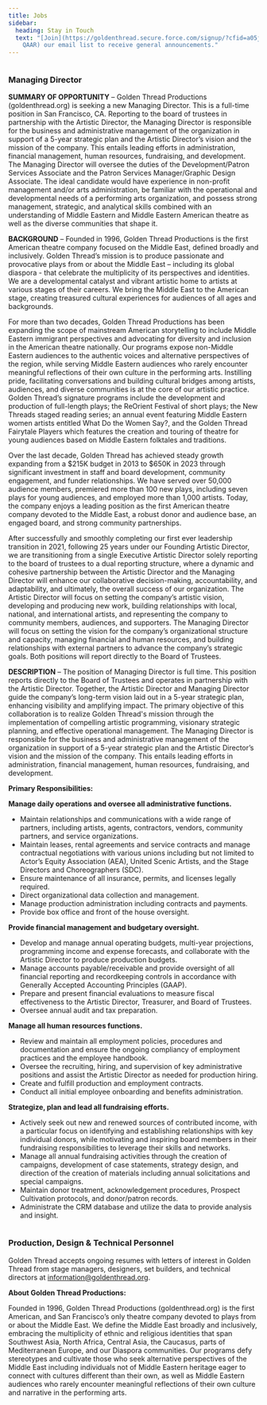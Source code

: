 ```yaml
---
title: Jobs
sidebar:
  heading: Stay in Touch
  text: "[Join](https://goldenthread.secure.force.com/signup/?cfid=a05j000000Lsdh\
    QAAR) our email list to receive general announcements."
---
```

![]()

### Managing Director

**SUMMARY OF OPPORTUNITY** – Golden Thread Productions (goldenthread.org) is seeking a new Managing Director. This is a full-time position in San Francisco, CA. Reporting to the board of trustees in partnership with the Artistic Director, the Managing Director is responsible for the business and administrative management of the organization in support of a 5-year strategic plan and the Artistic Director’s vision and the mission of the company. This entails leading efforts in administration, financial management, human resources, fundraising, and development. The Managing Director will oversee the duties of the Development/Patron Services Associate and the Patron Services Manager/Graphic Design Associate. The ideal candidate would have experience in non-profit management and/or arts administration, be familiar with the operational and developmental needs of a performing arts organization, and possess strong management, strategic, and analytical skills combined with an understanding of Middle Eastern and Middle Eastern American theatre as well as the diverse communities that shape it.

**BACKGROUND** – Founded in 1996, Golden Thread Productions is the first American theatre company focused on the Middle East, defined broadly and inclusively. Golden Thread’s mission is to produce passionate and provocative plays from or about the Middle East – including its global diaspora - that celebrate the multiplicity of its perspectives and identities. We are a developmental catalyst and vibrant artistic home to artists at various stages of their careers. We bring the Middle East to the American stage, creating treasured cultural experiences for audiences of all ages and backgrounds.

For more than two decades, Golden Thread Productions has been expanding the scope of mainstream American storytelling to include Middle Eastern immigrant perspectives and advocating for diversity and inclusion in the American theatre nationally. Our programs expose non-Middle Eastern audiences to the authentic voices and alternative perspectives of the region, while serving Middle Eastern audiences who rarely encounter meaningful reflections of their own culture in the performing arts. Instilling pride, facilitating conversations and building cultural bridges among artists, audiences, and diverse communities is at the core of our artistic practice.
Golden Thread’s signature programs include the development and production of full-length plays; the ReOrient Festival of short plays; the New Threads staged reading series; an annual event featuring Middle Eastern women artists entitled What Do the Women Say?, and the Golden Thread Fairytale Players which features the creation and touring of theatre for young audiences based on Middle Eastern folktales and traditions.

Over the last decade, Golden Thread has achieved steady growth expanding from a $215K budget in 2013 to $650K in 2023 through significant investment in staff and board development, community engagement, and funder relationships. We have served over 50,000 audience members, premiered more than 100 new plays, including seven plays for young audiences, and employed more than 1,000 artists. Today, the company enjoys a leading position as the first American theatre company devoted to the Middle East, a robust donor and audience base, an engaged board, and strong community partnerships.

After successfully and smoothly completing our first ever leadership transition in 2021, following 25 years under our Founding Artistic Director, we are transitioning from a single Executive Artistic Director solely reporting to the board of trustees to a dual reporting structure, where a dynamic and cohesive partnership between the Artistic Director and the Managing Director will enhance our collaborative decision-making, accountability, and adaptability, and ultimately, the overall success of our organization. The Artistic Director will focus on setting the company’s artistic vision, developing and producing new work, building relationships with local, national, and international artists, and representing the company to community members, audiences, and supporters. The Managing Director will focus on setting the vision for the company’s organizational structure and capacity, managing financial and human resources, and building relationships with external partners to advance the company’s strategic goals. Both positions will report directly to the Board of Trustees.

**DESCRIPTION** – The position of Managing Director is full time. This position reports directly to the Board of Trustees and operates in partnership with the Artistic Director. Together, the Artistic Director and Managing Director guide the company’s long-term vision laid out in a 5-year strategic plan, enhancing visibility and amplifying impact. The primary objective of this collaboration is to realize Golden Thread's mission through the implementation of compelling artistic programming, visionary strategic planning, and effective operational management. The Managing Director is responsible for the business and administrative management of the organization in support of a 5-year strategic plan and the Artistic Director’s vision and the mission of the company. This entails leading efforts in administration, financial management, human resources, fundraising, and development.

**Primary Responsibilities:**

**Manage daily operations and oversee all administrative functions.**

* Maintain relationships and communications with a wide range of partners, including artists, agents, contractors, vendors, community partners, and service organizations.
* Maintain leases, rental agreements and service contracts and manage contractual negotiations with various unions including but not limited to Actor’s Equity Association (AEA), United Scenic Artists, and the Stage Directors and Choreographers (SDC).
* Ensure maintenance of all insurance, permits, and licenses legally required.
* Direct organizational data collection and management.
* Manage production administration including contracts and payments.
* Provide box office and front of the house oversight.

**Provide financial management and budgetary oversight.**

* Develop and manage annual operating budgets, multi-year projections, programming income and expense forecasts, and collaborate with the Artistic Director to produce production budgets.
* Manage accounts payable/receivable and provide oversight of all financial reporting and recordkeeping controls in accordance with Generally Accepted Accounting Principles (GAAP).
* Prepare and present financial evaluations to measure fiscal effectiveness to the Artistic Director, Treasurer, and Board of Trustees.
* Oversee annual audit and tax preparation.

**Manage all human resources functions.**

* Review and maintain all employment policies, procedures and documentation and ensure the ongoing compliancy of employment practices and the employee handbook.
* Oversee the recruiting, hiring, and supervision of key administrative positions and assist the Artistic Director as needed for production hiring.
* Create and fulfill production and employment contracts.
* Conduct all initial employee onboarding and benefits administration.

**Strategize, plan and lead all fundraising efforts.**

* Actively seek out new and renewed sources of contributed income, with a particular focus on identifying and establishing relationships with key individual donors, while motivating and inspiring board members in their fundraising responsibilities to leverage their skills and networks.
* Manage all annual fundraising activities through the creation of campaigns, development of case statements, strategy design, and direction of the creation of materials including annual solicitations and special campaigns.
* Maintain donor treatment, acknowledgement procedures, Prospect Cultivation protocols, and donor/patron records.
* Administrate the CRM database and utilize the data to provide analysis and insight.

![]()

### **Production, Design & Technical Personnel**

Golden Thread accepts ongoing resumes with letters of interest in Golden Thread from stage managers, designers, set builders, and technical directors at [information@goldenthread.org]((mailto:information@goldenthread.org)). 

**About Golden Thread Productions:** 

Founded in 1996, Golden Thread Productions (goldenthread.org) is the first American, and San Francisco’s only theatre company devoted to plays from or about the Middle East. We define the Middle East broadly and inclusively, embracing the multiplicity of ethnic and religious identities that span Southwest Asia, North Africa, Central Asia, the Caucasus, parts of Mediterranean Europe, and our Diaspora communities. Our programs defy stereotypes and cultivate those who seek alternative perspectives of the Middle East including individuals not of Middle Eastern heritage eager to connect with cultures different than their own, as well as Middle Eastern audiences who rarely encounter meaningful reflections of their own culture and narrative in the performing arts.